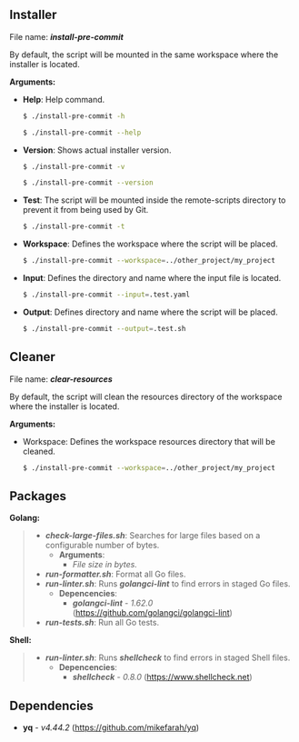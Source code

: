## Installer

File name: **_install-pre-commit_**

By default, the script will be mounted in the same workspace where the installer is located.

**Arguments:**

- **Help**: Help command.

    ````bash
    $ ./install-pre-commit -h
    ````
    ````bash
    $ ./install-pre-commit --help
    ````

- **Version**: Shows actual installer version.

    ````bash
    $ ./install-pre-commit -v
    ````
    ````bash
    $ ./install-pre-commit --version
    ````
- **Test**: The script will be mounted inside the remote-scripts directory to prevent it from being used by Git.

    ````bash
    $ ./install-pre-commit -t
    ````
- **Workspace**: Defines the workspace where the script will be placed.

    ````bash
    $ ./install-pre-commit --workspace=../other_project/my_project
    ````
- **Input**: Defines the directory and name where the input file is located.

    ````bash
    $ ./install-pre-commit --input=.test.yaml
    ````

- **Output**: Defines directory and name where the script will be placed.

    ````bash
    $ ./install-pre-commit --output=.test.sh
    ````

## Cleaner

File name: **_clear-resources_**

By default, the script will clean the resources directory of the workspace where the installer is located.

**Arguments:**

- Workspace: Defines the workspace resources directory that will be cleaned.

    ````bash
    $ ./install-pre-commit --workspace=../other_project/my_project
    ````

## Packages

**Golang:**
>    - **_check-large-files.sh_**: Searches for large files based on a configurable number of bytes.
>       - **Arguments**: 
>           - _File size in bytes._ 
>    - **_run-formatter.sh_**: Format all Go files.
>    - **_run-linter.sh_**: Runs **_golangci-lint_**  to find errors in staged Go files.
>       - **Depencencies**: 
>           - **_golangci-lint_** -  _1.62.0_ (https://github.com/golangci/golangci-lint)
>    - **_run-tests.sh_**: Run all Go tests.

**Shell:**
>    - **_run-linter.sh_**: Runs **_shellcheck_**  to find errors in staged Shell files.
>       - **Depencencies**: 
>           - **_shellcheck_** -  _0.8.0_ (https://www.shellcheck.net)

## Dependencies

- **yq** -  _v4.44.2_ (https://github.com/mikefarah/yq)